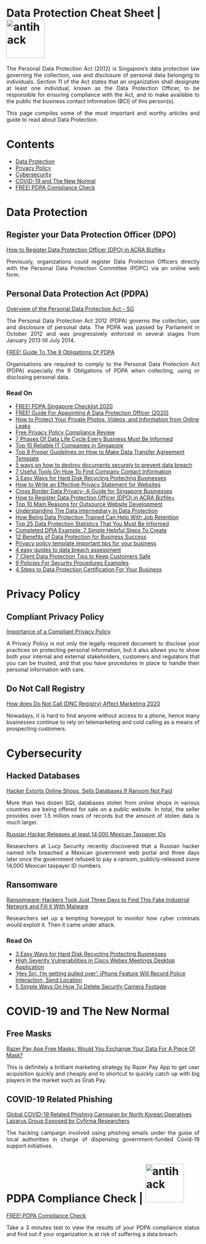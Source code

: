 # Data Protection Cheat Sheet | <img width="100" src="https://zetc0de.github.io/images/bugbounty/antihack/logo.png" alt="antihack">


<p align="justify">The Personal Data Protection Act (2012) is Singapore’s data protection law governing the collection, use and disclosure of personal data belonging to individuals.  Section 11 of the Act states that an organization shall designate at least one individual, known as the Data Protection Officer, to be responsible for ensuring compliance with the Act, and to make available to the public the business contact information (BCI) of this person(s).</p>

<p align="justify">This page compiles some of the most important and worthy articles and guide to read about Data Protection.</p>

# Contents
* [Data Protection](/README.md#data-protection)
* [Privacy Policy](/README.md#privacy-policy)
* [Cybersecurity](/README.md#cybersecurity)
* [COVID-19 and The New Normal](/README.md#covid-19-and-the-new-normal)
* [FREE! PDPA Compliance Check](/README.md#pdpa-compliance-check--)




# Data Protection

## Register your Data Protection Officer (DPO)
[How to Register Data Protection Officer (DPO) in ACRA Bizfile+](https://www.privacy.com.sg/resources/register-data-protection-officer-dpo/)<p align="justify">Previously, organizations could register Data Protection Officers directly with the Personal Data Protection Committee (PDPC) via an online web form.</p>

## Personal Data Protection Act (PDPA)
[Overview of the Personal Data Protection Act – SG](https://www.privacy.com.sg/resources/overview-of-the-personal-data-protection-act-singapore/)<p align="justify">The Personal Data Protection Act 2012 (PDPA) governs the collection, use and disclosure of personal data. The PDPA was passed by Parliament in October 2012 and was progressively enforced in several stages from January 2013 till July 2014.</p>

[FREE! Guide To The 9 Obligations Of PDPA](https://www.privacy.com.sg/resources/9-obligations-of-pdpa/)<p align="justify">Organisations are required to comply to the Personal Data Protection Act (PDPA) especially the 9 Obligations of PDPA when collecting, using or disclosing personal data.</p>

### Read On
* [FREE! PDPA Singapore Checklist 2020](https://www.privacy.com.sg/resources/pdpa-singapore-checklist/)
* [FREE! Guide For Appointing A Data Protection Officer (2020)](https://www.privacy.com.sg/resources/appointing-a-data-protection-officer/)
* [How to Protect Your Private Photos, Videos, and Information from Online Leaks](https://www.privacy.com.sg/cybersecurity/how-to-protect-your-private-photos-videos-and-information-from-online-leaks/)
* [Free Privacy Policy Compliance Review](https://www.privacy.com.sg/resources/free-privacy-policy-review/)
* [7 Phases Of Data Life Cycle Every Business Must Be Informed](https://www.privacy.com.sg/resources/7-phases-of-data-life-cycle-business/)
* [Top 10 Reliable IT Companies in Singapore](https://www.privacy.com.sg/resources/free-privacy-policy-review/)
* [Top 9 Proper Guidelines on How to Make Data Transfer Agreement Template](https://www.privacy.com.sg/resources/step-data-transfer-agreement-template/)
* [5 ways on how to destroy documents securely to prevent data breach](https://www.privacy.com.sg/resources/5-way-how-to-destroy-documents-proper/)
* [7 Useful Tools On How To Find Company Contact Information](https://www.privacy.com.sg/resources/how-to-find-company-contact-information/)
* [3 Easy Ways for Hard Disk Recycling Protecting Businesses](https://www.privacy.com.sg/resources/3-easy-steps-hard-disk-recycling/)
* [How to Write an Effective Privacy Statement for Websites](https://www.privacy.com.sg/resources/write-privacy-statement-for-website/)
* [Cross Border Data Privacy- A Guide for Singapore Businesses](https://www.privacy.com.sg/resources/cross-border-data-privacy-singapore/)
* [How to Register Data Protection Officer (DPO) in ACRA Bizfile+](https://www.privacy.com.sg/resources/register-data-protection-officer-dpo/)
* [Top 10 Main Reasons for Outsource Website Development](https://www.privacy.com.sg/resources/top-10-outsource-website-development/)
* [Understanding The Data Intermediary In Data Protection](https://www.privacy.com.sg/resources/understanding-the-data-intermediary/)
* [How Being Data Protection Trained Can Help With Job Retention](https://www.privacy.com.sg/resources/data-protection-trained-job-retention/)
* [Top 25 Data Protection Statistics That You Must Be Informed](https://www.privacy.com.sg/resources/25-vital-data-protection-statistics/)
* [Completed DPIA Example: 7 Simple Helpful Steps To Create](https://www.privacy.com.sg/resources/7-steps-to-completed-dpia-example/)
* [12 Benefits of Data Protection for Business Success](https://www.privacy.com.sg/resources/12-benefits-of-data-protection/)
* [Privacy policy template important tips for your business](https://www.privacy.com.sg/resources/privacy-policy-template-tips-business/)
* [4 easy guides to data breach assessment](https://www.privacy.com.sg/resources/4-easy-guides-data-breach-assessment/)
* [7 Client Data Protection Tips to Keep Customers Safe](https://www.privacy.com.sg/resources/7-client-data-protection-to-keep-safe/)
* [9 Policies For Security Procedures Examples](https://www.privacy.com.sg/resources/9-rules-security-procedures-examples/)
* [4 Steps to Data Protection Certification For Your Business](https://www.privacy.com.sg/resources/4-steps-data-protection-certification/)



# Privacy Policy

## Compliant Privacy Policy
[Importance of a Compliant Privacy Policy](https://www.privacy.com.sg/resources/free-privacy-policy-review/)<p align="justify">A Privacy Policy is not only the legally required document to disclose your practices on protecting personal information, but it also allows you to show both your internal and external stakeholders, customers and regulators that you can be trusted, and that you have procedures in place to handle their personal information with care.</p>

## Do Not Call Registry
[How does Do Not Call (DNC Registry) Affect Marketing 2020](https://www.privacy.com.sg/resources/dnc-registry/)<p align="justify">Nowadays, it is hard to find anyone without access to a phone, hence many businesses continue to rely on telemarketing and cold calling as a means of prospecting customers.</p>

# Cybersecurity

## Hacked Databases
[Hacker Extorts Online Shops, Sells Databases If Ransom Not Paid](https://www.privacy.com.sg/cybersecurity/hacker-extorts-online-shops-sells-databases-if-ransom-not-paid/)<p align="justify">More than two dozen SQL databases stolen from online shops in various countries are being offered for sale on a public website. In total, the seller provides over 1.5 million rows of records but the amount of stolen data is much larger.</p>

[Russian Hacker Releases at least 14,000 Mexican Taxpayer IDs](https://www.privacy.com.sg/databreach/russian-hacker-releases-at-least-14000-mexican-taxpayer-ids/)<p align="justify">Researchers at Lucy Security recently discovered that a Russian hacker named m1x breached a Mexican government web portal and three days later once the government refused to pay a ransom, publicly-released some 14,000 Mexican taxpayer ID numbers.</p>


## Ransomware
[Ransomware: Hackers Took Just Three Days to Find This Fake Industrial Network and Fill it With Malware](https://www.privacy.com.sg/cybersecurity/ransomware-hackers-took-just-three-days-to-find-this-fake-industrial-network-and-fill-it-with-malware/)<p align="justify">Researchers set up a tempting honeypot to monitor how cyber criminals would exploit it. Then it came under attack.</p>

### Read On
* [3 Easy Ways for Hard Disk Recycling Protecting Businesses](https://www.privacy.com.sg/resources/3-easy-steps-hard-disk-recycling/)
* [High Severity Vulnerabilities in Cisco Webex Meetings Desktop Application](https://www.privacy.com.sg/softwareupdates/high-severity-vulnerabilities-in-cisco-webex-meetings-desktop-application/)
* [‘Hey Siri, I’m getting pulled over’: iPhone Feature Will Record Police Interaction, Send Location](https://www.privacy.com.sg/softwareupdates/hey-siri-im-getting-pulled-over-iphone-feature-will-record-police-interaction-send-location/)
* [5 Simple Ways On How To Delete Security Camera Footage](https://www.privacy.com.sg/resources/how-to-delete-security-camera-footage/)


# COVID-19 and The New Normal

## Free Masks
[Razer Pay App Free Masks: Would You Exchange Your Data For A Piece Of Mask?](https://www.privacy.com.sg/privacy/razer-pay-app/)<p align="justify">This is definitely a brilliant marketing strategy by Razer Pay App to get user acquisition quickly and cheaply and to shortcut to quickly catch up with big players in the market such as Grab Pay.</p>

## COVID-19 Related Phishing
[Global COVID-19 Related Phishing Campaign by North Korean Operatives Lazarus Group Exposed by Cyfirma Researchers](https://www.privacy.com.sg/covid/global-covid-19-related-phishing-campaign-by-north-korean-operatives-lazarus-group-exposed-by-cyfirma-researchers/)<p align="justify">The hacking campaign involved using phishing emails under the guise of local authorities in charge of dispensing government-funded Covid-19 support initiatives. </p>

# PDPA Compliance Check | <img width="100" src="https://zetc0de.github.io/images/bugbounty/antihack/logo.png" alt="antihack">
[FREE! PDPA Compliance Check](https://www.privacy.com.sg/resources/free-pdpa-compliance-checkup/)<p align="justify">Take a 3 minutes test to view the results of your PDPA compliance status and find out if your organization is at risk of suffering a data breach.</p>


